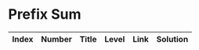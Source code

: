 # Prefix Sum

| Index | Number | Title | Level | Link | Solution |
| ----- | ------ | ----- | ----- | ---- | -------- |
